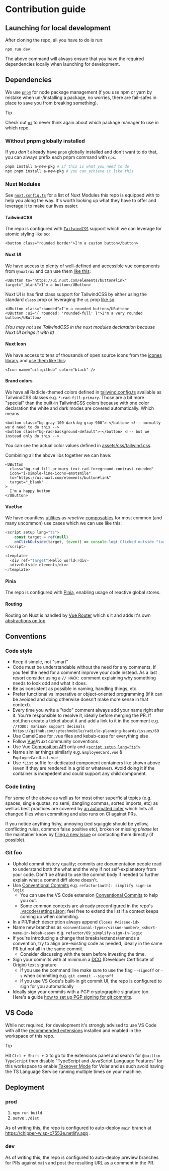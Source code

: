 # Contribution guide

## Launching for local development

After cloning the repo, all you have to do is run:

```shell
npm run dev
```

The above command will always ensure that you have the required dependencies locally when launching for development.

## Dependencies

We use [`pnpm`](https://pnpm.io/motivation) for node package management (f you use npm or yarn by mistake when un-/installing a package, no worries, there are fail-safes in place to save you from breaking something).

> [!Tip]
> Check out [`ni`](https://github.com/antfu/ni) to never think again about which package manager to use in which repo.

### Without pnpm globally installed

If you _don't_ already have `pnpm` globally installed and don't want to do that, you can always prefix each pnpm command with `npx`.

```sh
pnpm install a-new-pkg # if this is what you need to do
npx pnpm install a-new-pkg # you can achieve it like this
```

### Nuxt Modules

See [`nuxt.config.ts`](./nuxt.config.ts) for a list of Nuxt Modules this repo is equipped with to help you along the way. It's worth looking up what they have to offer and leverage it to make our lives easier.

#### TailwindCSS

The repo is configured with [`TailwindCSS`](https://tailwindcss.com/docs/utility-first) support which we can leverage for atomic styling like so:

```vue
<button class="rounded border">I'm a custom button</button>
```

#### Nuxt UI

We have access to plenty of well-defined and accessible vue components from `@nuxt/ui` and can use them [like this](https://ui.nuxt.com/elements/button#link):

```vue
<UButton to="https://ui.nuxt.com/elements/button#link" target="_blank">I'm a button</UButton>
```

Nuxt UI is has first class support for TailwindCSS by either using the standard `class` prop or leveraging the `ui` prop [like so](https://ui.nuxt.com/getting-started/theming#ui-prop):

```vue
<UButton class="rounded">I'm a rounded button</UButton>
<UButton :ui="{ rounded: 'rounded-full' }">I'm a very rounded button</UButton>
```

_(You may not see TailwindCSS in the nuxt modules declaration because Nuxt UI brings it with it)_

#### Nuxt Icon

We have access to tens of thousands of open source icons from the [icones library](https://icones.js.org) and [use them like this](https://nuxt.com/modules/icon#usage):

```vue
<Icon name="uil:github" color="black" />
```

#### Brand colors

We have all Radicle-themed colors defined in [tailwind.config.ts](tailwind.config.ts) available as TailwindCSS classes e.g. `*-rad-fill-primary`. Those are a bit more "special" than the built-in TailwindCSS colors because with one color declaration the white and dark modes are covered automatically. Which means

```vue
<button class="bg-gray-100 dark:bg-gray-900">-</button> <!-- normally we'd need to do this -->
<button class="bg-rad-background-default">-</button> <!-- but we  instead only do this -->
```

You can see the actual color values defined in [assets/css/tailwind.css](assets/css/tailwind.css).

Combining all the above libs together we can have:

```vue
<UButton
  class="bg-rad-fill-primary text-rad-foreground-contrast rounded"
  icon="i-simple-line-icons-emotsmile"
  to="https://ui.nuxt.com/elements/button#link"
  target="_blank"
>
  I'm a happy button
</UButton>
```

#### VueUse

We have countless [utilities](https://vueuse.org/functions.html) as _reactive_ [composables](https://www.patterns.dev/vue/composables) for most common (and many uncommon) use cases which we can use like this:

```ts
<script setup lang="ts">
    const target = ref(null)
    onClickOutside(target, (event) => console.log('Clicked outside "target"')) // <-- https://vueuse.org/core/onClickOutside/#onclickoutside
</script>

<template>
  <div ref="target">Hello world</div>
  <div>Outside element</div>
</template>
```

#### Pinia

The repo is configured with [Pinia](https://pinia.vuejs.org/core-concepts/), enabling usage of reactive global stores.

#### Routing

Routing on Nuxt is handled by [Vue Router](https://router.vuejs.org/) which s it and adds it's own [abstractions on top](https://nuxt.com/docs/getting-started/routing).

## Conventions

### Code style

- Keep it simple, not "smart"
- Code must be understandable without the need for any comments. If you feel the need for a comment improve your code instead. As a last resort consider using a `// HACK:` comment explaining why something needs to look odd and what it does.
- Be as consistent as possible in naming, handling things, etc.
- Prefer functional vs imperative or object-oriented programming (if it can be avoided and doing otherwise doesn't make more sense in that context).
- Every time you write a "todo" comment always add your name right after it. You're responsible to resolve it, ideally before merging the PR. If not,then create a ticket about it and add a link to it in the comment e.g. `//TODO: maninak support decimals https://github.com/cytechmobile/radicle-planning-boards/issues/69`
- Use CamelCase for .vue files and kebab-case for everything else
- Follow [Vue](https://v2.vuejs.org/v2/style-guide)/Nuxt community conventions
- Use Vue [Composition API](https://vuejs.org/guide/extras/composition-api-faq.html#composition-api-faq) only and [`<script setup lang="ts">`](https://www.patterns.dev/vue/script-setup)
- Name similar things similarly e.g. `EmployeeCard.vue` & `EmployeeCardList.vue`
- Use `*List` suffix for dedicated component containers like shown above (even if they are rendered in a grid or whatever). Avoid doing it if the container is indepedent and could support any child component.

### Code linting

For some of the above as well as for most other superficial topics (e.g. spaces, single quotes, no semi, dangling commas, sorted imports, etc) as well as best practices are covered by [an automated linter](https://github.com/maninak/eslint-config) which lints all changed files when commiting and also runs on CI against PRs.

If you notice anything fishy, annoying (red squiggle should be yellow, conflicting rules, common false positive etc), broken or missing _please_ let the maintainer know by [filing a new issue](https://github.com/maninak/eslint-config/issues/new) or contacting them directly (if possible).

### Git foo

- Uphold commit history quality; commits are documentation people read to understand both the what and the why if not self-explanatory from your code. Don't be afraid to use the commit body if needed to further explain what a commit diff alone doesn't.
- Use [Conventional Commits](https://www.conventionalcommits.org) e.g. `refactor(auth): simplify sign-in logic`
  - You can use the VS Code extension [Conventional Commits](https://marketplace.visualstudio.com/items?itemName=vivaxy.vscode-conventional-commits) to help you out.
  - Some common contexts are already preconfigured in the repo's [.vscode/settings.json](.vscode/settings.json); feel free to extend the list if a context keeps coming up when commiting.
- In a PR/Patch description always append `Closes #<issue-id>`
- Name new branches as `<conventional-type>/<issue-number>_<short-name-in-kebab-case>` e.g. `refactor/69_simplify-sign-in-logic`
- If you're introducing a change that breaks/extends/amends a convention, try to align pre-existing code as needed, ideally in the same PR but not all in the same commit.
  - Consider discussing with the team before investing the time.
- Sign your commits with at minimum a [DCO](https://developercertificate.org/) (Developer Certificate of Origin) text signature
  - If you use the command line make sure to use the flag `--signoff` or `-s` when commiting e.g. `git commit --signoff`
  - If you use VS Code's built-in git commit UI, the repo is configured to sign for you automatically
- Ideally sign your commits with a PGP cryptographic signature too. Here's a guide [how to set up PGP signing for git commits](https://docs.github.com/en/authentication/managing-commit-signature-verification).

## VS Code

While not required, for development it's strongly advised to use VS Code with all the [recommended extensions](.vscode/extensions.json) installed and enabled in the workspace of this repo.

> [!Tip]
> Hit `Ctrl + Shift + X` to go to the extensions panel and search for `@builtin TypeScript` then disable "TypeScript and JavaScript Language Features" for this workspace to enable [Takeover Mode](https://vuejs.org/guide/typescript/overview.html#volar-takeover-mode) for Volar and as such avoid having the TS Language Service running multiple times on your machine.

## Deployment

### prod

1. `npm run build`
2. serve `./dist`

As of writing this, the repo is configured to auto-deploy `main` branch at https://chipper-wisp-c7553e.netlify.app .

### dev

As of writing this, the repo is configured to auto-deploy preview branches for PRs against `main` and post the resulting URL as a comment in the PR.
